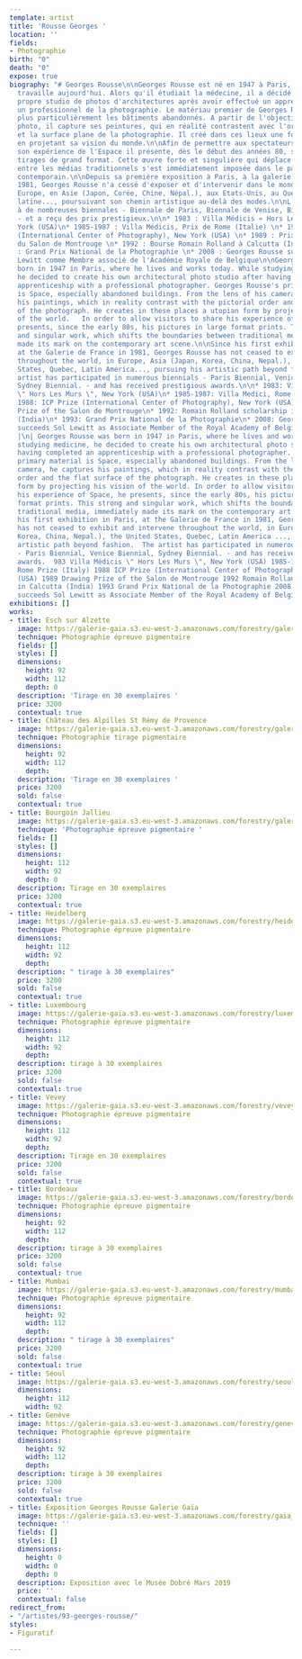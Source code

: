 ```yaml
---
template: artist
title: 'Rousse Georges '
location: ''
fields:
- Photographie
birth: "0"
death: "0"
expose: true
biography: "# Georges Rousse\n\nGeorges Rousse est né en 1947 à Paris, où il vit et
  travaille aujourd'hui. Alors qu'il étudiait la médecine, il a décidé de créer son
  propre studio de photos d'architectures après avoir effectué un apprentissage chez
  un professionnel de la photographie. Le matériau premier de Georges Rousse est l'Espace,
  plus particulièrement les bâtiments abandonnés. A partir de l'objectif de son appareil
  photo, il capture ses peintures, qui en réalité contrastent avec l'ordre pictural
  et la surface plane de la photographie. Il créé dans ces lieux une forme utopique
  en projetant sa vision du monde.\n\nAfin de permettre aux spectateurs de partager
  son expérience de l'Espace il présente, dès le début des années 80, ses images en
  tirages de grand format. Cette œuvre forte et singulière qui déplace les frontières
  entre les médias traditionnels s'est immédiatement imposée dans le paysage de l'art
  contemporain.\n\nDepuis sa première exposition à Paris, à la galerie de France en
  1981, Georges Rousse n'a cessé d'exposer et d'intervenir dans le monde entier, en
  Europe, en Asie (Japon, Corée, Chine, Népal.), aux Etats-Unis, au Québec, en Amérique
  latine..., poursuivant son chemin artistique au-delà des modes.\n\nL'artiste a participé
  à de nombreuses biennales - Biennale de Paris, Biennale de Venise, Biennale de Sidney.
  - et a reçu des prix prestigieux.\n\n* 1983 : Villa Médicis « Hors Les Murs », New
  York (USA)\n* 1985-1987 : Villa Médicis, Prix de Rome (Italie) \n* 1988 : Prix ICP
  (International Center of Photography), New York (USA) \n* 1989 : Prix de Dessin
  du Salon de Montrouge \n* 1992 : Bourse Romain Rolland à Calcutta (Inde) \n* 1993
  : Grand Prix National de la Photographie \n* 2008 : Georges Rousse succède à Sol
  Lewitt comme Membre associé de l'Académie Royale de Belgique\n\nGeorges Rousse was
  born in 1947 in Paris, where he lives and works today. While studying medicine,
  he decided to create his own architectural photo studio after having completed an
  apprenticeship with a professional photographer. Georges Rousse's primary material
  is Space, especially abandoned buildings. From the lens of his camera, he captures
  his paintings, which in reality contrast with the pictorial order and the flat surface
  of the photograph. He creates in these places a utopian form by projecting his vision
  of the world.   In order to allow visitors to share his experience of Space, he
  presents, since the early 80s, his pictures in large format prints. This strong
  and singular work, which shifts the boundaries between traditional media, immediately
  made its mark on the contemporary art scene.\n\nSince his first exhibition in Paris,
  at the Galerie de France in 1981, Georges Rousse has not ceased to exhibit and intervene
  throughout the world, in Europe, Asia (Japan, Korea, China, Nepal.), the United
  States, Quebec, Latin America..., pursuing his artistic path beyond fashion.\n\nThe
  artist has participated in numerous biennials - Paris Biennial, Venice Biennial,
  Sydney Biennial. - and has received prestigious awards.\n\n* 1983: Villa Médicis
  \" Hors Les Murs \", New York (USA)\n* 1985-1987: Villa Medici, Rome Prize (Italy)\n*
  1988: ICP Prize (International Center of Photography), New York (USA)\n* 1989: Drawing
  Prize of the Salon de Montrouge\n* 1992: Romain Rolland scholarship in Calcutta
  (India)\n* 1993: Grand Prix National de la Photographie\n* 2008: Georges Rousse
  succeeds Sol Lewitt as Associate Member of the Royal Academy of Belgium\n\n| ---
  |\n| Georges Rousse was born in 1947 in Paris, where he lives and works today. While
  studying medicine, he decided to create his own architectural photo studio after
  having completed an apprenticeship with a professional photographer. Georges Rousse's
  primary material is Space, especially abandoned buildings. From the lens of his
  camera, he captures his paintings, which in reality contrast with the pictorial
  order and the flat surface of the photograph. He creates in these places a utopian
  form by projecting his vision of the world. In order to allow visitors to share
  his experience of Space, he presents, since the early 80s, his pictures in large
  format prints. This strong and singular work, which shifts the boundaries between
  traditional media, immediately made its mark on the contemporary art scene.  Since
  his first exhibition in Paris, at the Galerie de France in 1981, Georges Rousse
  has not ceased to exhibit and intervene throughout the world, in Europe, Asia (Japan,
  Korea, China, Nepal.), the United States, Quebec, Latin America ..., pursuing his
  artistic path beyond fashion.  The artist has participated in numerous biennials
  - Paris Biennial, Venice Biennial, Sydney Biennial. - and has received prestigious
  awards.  983 Villa Médicis \" Hors Les Murs \", New York (USA) 1985-1987 Villa Medici,
  Rome Prize (Italy) 1988 ICP Prize (International Center of Photography), New York
  (USA) 1989 Drawing Prize of the Salon de Montrouge 1992 Romain Rolland scholarship
  in Calcutta (India) 1993 Grand Prix National de la Photographie 2008 Georges Rousse
  succeeds Sol Lewitt as Associate Member of the Royal Academy of Belgium |\n"
exhibitions: []
works:
- title: Esch sur Alzette
  image: https://galerie-gaia.s3.eu-west-3.amazonaws.com/forestry/galerie-gaia-georges-rousse_esch-sur-alzette_2009-2019_galerie-catherine-putman.jpeg
  technique: Photographie épreuve pigmentaire
  fields: []
  styles: []
  dimensions:
    height: 92
    width: 112
    depth: 0
  description: 'Tirage en 30 exemplaires '
  price: 3200
  contextual: true
- title: Château des Alpilles St Rémy de Provence
  image: https://galerie-gaia.s3.eu-west-3.amazonaws.com/forestry/galerie-gaia-georges-rousse_chateau-des-alpilles-saint-remy-_2010-2019_galerie-catherine-putman-1.jpeg
  technique: Photographie tirage pigmentaire
  dimensions:
    height: 92
    width: 112
    depth: 
  description: 'Tirage en 30 exemplaires '
  price: 3200
  sold: false
  contextual: true
- title: Bourgoin Jallieu
  image: https://galerie-gaia.s3.eu-west-3.amazonaws.com/forestry/galerie-gaia-georges-rousse_bourgoin-jallieu_2011-2019_galerie-catherine-putman-_1a.jpeg
  technique: 'Photographie épreuve pigmentaire '
  fields: []
  styles: []
  dimensions:
    height: 112
    width: 92
    depth: 0
  description: Tirage en 30 exemplaires
  price: 3200
  contextual: true
- title: Heidelberg
  image: https://galerie-gaia.s3.eu-west-3.amazonaws.com/forestry/heidelberg.jpg
  technique: Photographie épreuve pigmentaire
  dimensions:
    height: 112
    width: 92
    depth: 
  description: " tirage à 30 exemplaires"
  price: 3200
  sold: false
  contextual: true
- title: Luxembourg
  image: https://galerie-gaia.s3.eu-west-3.amazonaws.com/forestry/luxembourg.jpg
  technique: Photographie épreuve pigmentaire
  dimensions:
    height: 112
    width: 92
    depth: 
  description: tirage à 30 exemplaires
  price: 3200
  sold: false
  contextual: true
- title: Vevey
  image: https://galerie-gaia.s3.eu-west-3.amazonaws.com/forestry/vevey.jpg
  technique: Photographie épreuve pigmentaire
  dimensions:
    height: 112
    width: 92
    depth: 
  description: Tirage en 30 exemplaires
  price: 3200
  sold: false
  contextual: true
- title: Bordeaux
  image: https://galerie-gaia.s3.eu-west-3.amazonaws.com/forestry/bordeaux.jpg
  technique: Photographie épreuve pigmentaire
  dimensions:
    height: 92
    width: 112
    depth: 
  description: tirage à 30 exemplaires
  price: 3200
  sold: false
  contextual: true
- title: Mumbai
  image: https://galerie-gaia.s3.eu-west-3.amazonaws.com/forestry/mumbai.jpg
  technique: Photographie épreuve pigmentaire
  dimensions:
    height: 92
    width: 112
    depth: 
  description: " tirage à 30 exemplaires"
  price: 3200
  sold: false
  contextual: true
- title: Séoul
  image: https://galerie-gaia.s3.eu-west-3.amazonaws.com/forestry/seoul.jpg
  dimensions:
    height: 112
    width: 92
- title: Genève
  image: https://galerie-gaia.s3.eu-west-3.amazonaws.com/forestry/geneve.jpg
  technique: Photographie épreuve pigmentaire
  dimensions:
    height: 92
    width: 112
    depth: 
  description: tirage à 30 exemplaires
  price: 3200
  sold: false
  contextual: true
- title: Exposition Georges Rousse Galerie Gaïa
  image: https://galerie-gaia.s3.eu-west-3.amazonaws.com/forestry/gaia_03.jpg
  technique: ''
  fields: []
  styles: []
  dimensions:
    height: 0
    width: 0
    depth: 0
  description: Exposition avec le Musée Dobré Mars 2019
  price: ''
  contextual: false
redirect_from:
- "/artistes/93-georges-rousse/"
styles:
- Figuratif

---
```

